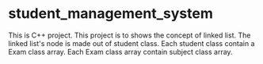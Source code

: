 # student_management_system
This is C++ project. This project is to shows the concept of linked list.
The linked list's node is made out of student class.
Each student class contain a Exam class array.
Each Exam class array contain subject class array.
